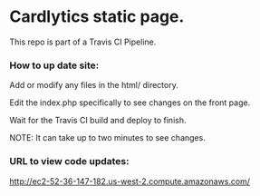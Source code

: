 # Cardlytics static page.

This repo is part of a Travis CI Pipeline.

### How to up date site:
Add or modify any files in the html/ directory.

Edit the index.php specifically to see changes on the front page.

Wait for the Travis CI build and deploy to finish.

NOTE: It can take up to two minutes to see changes.

### URL to view code updates:
http://ec2-52-36-147-182.us-west-2.compute.amazonaws.com/
